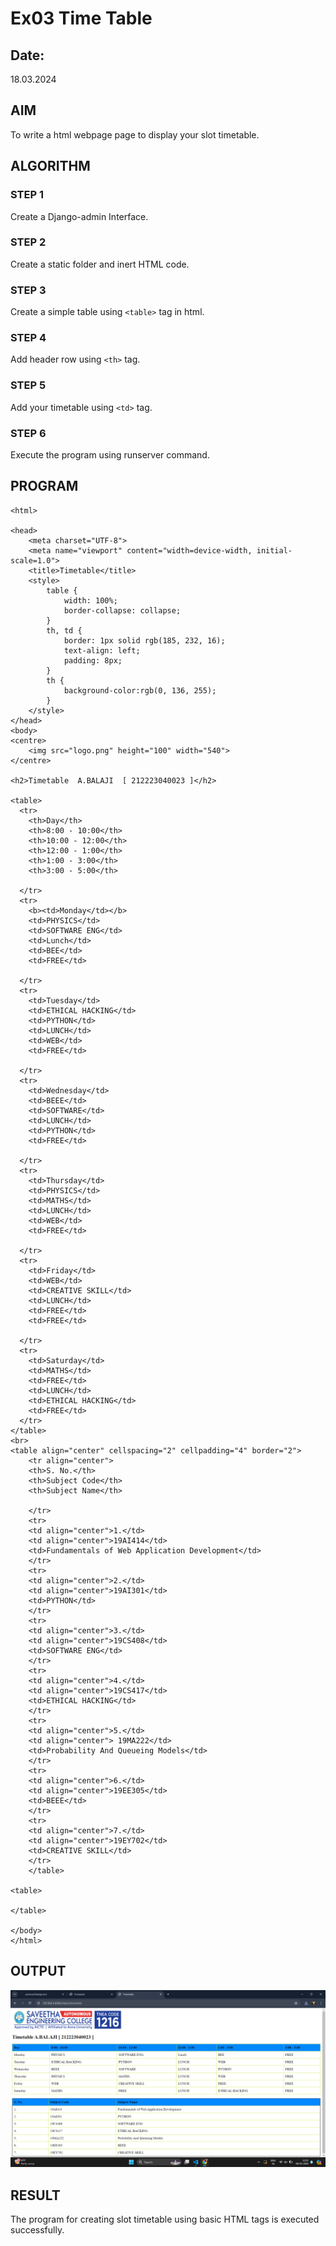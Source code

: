 # Ex03 Time Table
## Date:
18.03.2024

## AIM
To write a html webpage page to display your slot timetable.

## ALGORITHM
### STEP 1
Create a Django-admin Interface.

### STEP 2
Create a static folder and inert HTML code.

### STEP 3
Create a simple table using ```<table>``` tag in html.

### STEP 4
Add header row using ```<th>``` tag.

### STEP 5
Add your timetable using ```<td>``` tag.

### STEP 6
Execute the program using runserver command.

## PROGRAM
```
<html>

<head>
    <meta charset="UTF-8">
    <meta name="viewport" content="width=device-width, initial-scale=1.0">
    <title>Timetable</title>
    <style>
        table {
            width: 100%;
            border-collapse: collapse;
        }
        th, td {
            border: 1px solid rgb(185, 232, 16);
            text-align: left;
            padding: 8px;
        }
        th {
            background-color:rgb(0, 136, 255);
        }
    </style>
</head>
<body>
<centre>
    <img src="logo.png" height="100" width="540">
</centre>

<h2>Timetable  A.BALAJI  [ 212223040023 ]</h2>

<table>
  <tr>
    <th>Day</th>
    <th>8:00 - 10:00</th>
    <th>10:00 - 12:00</th>
    <th>12:00 - 1:00</th>
    <th>1:00 - 3:00</th>
    <th>3:00 - 5:00</th>
  
  </tr>
  <tr>
    <b><td>Monday</td></b>
    <td>PHYSICS</td>
    <td>SOFTWARE ENG</td>
    <td>Lunch</td>
    <td>BEE</td>
    <td>FREE</td>

  </tr>
  <tr>
    <td>Tuesday</td>
    <td>ETHICAL HACKING</td>
    <td>PYTHON</td>
    <td>LUNCH</td>
    <td>WEB</td>
    <td>FREE</td>

  </tr>
  <tr>
    <td>Wednesday</td>
    <td>BEEE</td>
    <td>SOFTWARE</td>
    <td>LUNCH</td>
    <td>PYTHON</td>
    <td>FREE</td>

  </tr>
  <tr>
    <td>Thursday</td>
    <td>PHYSICS</td>
    <td>MATHS</td>
    <td>LUNCH</td>
    <td>WEB</td>
    <td>FREE</td>

  </tr>
  <tr>
    <td>Friday</td>
    <td>WEB</td>
    <td>CREATIVE SKILL</td>
    <td>LUNCH</td>
    <td>FREE</td>
    <td>FREE</td>

  </tr>
  <tr>
    <td>Saturday</td>
    <td>MATHS</td>
    <td>FREE</td>
    <td>LUNCH</td>
    <td>ETHICAL HACKING</td>
    <td>FREE</td>
  </tr>
</table>
<br>
<table align="center" cellspacing="2" cellpadding="4" border="2">
    <tr align="center">
    <th>S. No.</th>
    <th>Subject Code</th>
    <th>Subject Name</th>
   
    </tr>
    <tr>
    <td align="center">1.</td>
    <td align="center">19AI414</td>
    <td>Fundamentals of Web Application Development</td>
    </tr>
    <tr>
    <td align="center">2.</td>
    <td align="center">19AI301</td>
    <td>PYTHON</td>
    </tr>
    <tr>
    <td align="center">3.</td>
    <td align="center">19CS408</td>
    <td>SOFTWARE ENG</td>
    </tr>
    <tr>
    <td align="center">4.</td>
    <td align="center">19CS417</td>
    <td>ETHICAL HACKING</td>
    </tr>
    <tr>
    <td align="center">5.</td>
    <td align="center"> 19MA222</td>
    <td>Probability And Queueing Models</td>
    </tr>
    <tr>
    <td align="center">6.</td>
    <td align="center">19EE305</td>
    <td>BEEE</td>
    </tr>
    <tr>
    <td align="center">7.</td>
    <td align="center">19EY702</td>
    <td>CREATIVE SKILL</td>
    </tr>
    </table>
    
<table>

</table>

</body>
</html>
```

## OUTPUT
![alt text](<Screenshot (103).png>)

## RESULT
The program for creating slot timetable using basic HTML tags is executed successfully.
